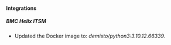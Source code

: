 #### Integrations
##### BMC Helix ITSM
- Updated the Docker image to: *demisto/python3:3.10.12.66339*.
